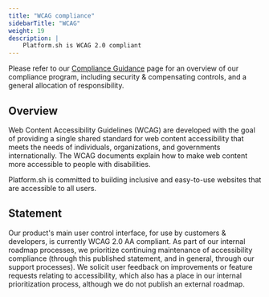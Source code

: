 ```yaml
---
title: "WCAG compliance"
sidebarTitle: "WCAG"
weight: 19
description: |
    Platform.sh is WCAG 2.0 compliant
---
```


Please refer to our [Compliance Guidance](https://docs.platform.sh/security/compliance-guidance.html) page for an overview of our compliance program, including security & compensating controls, and a general allocation of responsibility.

## Overview

Web Content Accessibility Guidelines (WCAG) are developed with the goal of providing a single shared standard for web content accessibility that meets the needs of individuals, organizations, and governments internationally. The WCAG documents explain how to make web content more accessible to people with disabilities. 

Platform.sh is committed to building inclusive and easy-to-use websites that are accessible to all users.

## Statement

Our product's main user control interface, for use by customers & developers, is currently WCAG 2.0 AA compliant. As part of our internal roadmap processes, we prioritize continuing maintenance of accessibility compliance (through this published statement, and in general, through our support processes). We solicit user feedback on improvements or feature requests relating to accessibility, which also has a place in our internal prioritization process, although we do not publish an external roadmap.
